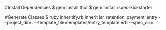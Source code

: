 #Install Dependencies
$ gem install thor
$ gem install rspec-kickstarter

#Generate Classes
$ ruby inheritify.rb inherit isr_retention_payment_entry --project_dir=. --template_file=templates/entry_template.erb --spec_dir=.